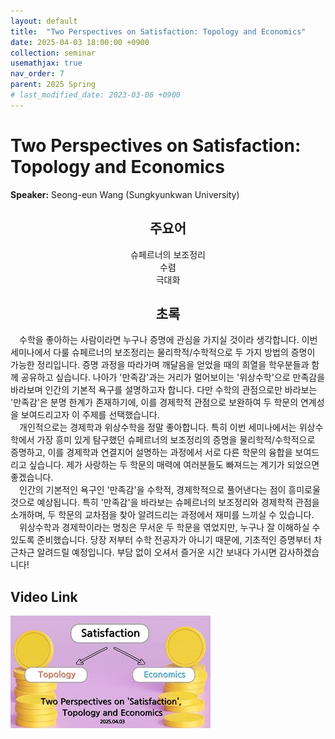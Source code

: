 ```yaml
---
layout: default
title:  "Two Perspectives on Satisfaction: Topology and Economics"
date: 2025-04-03 18:00:00 +0900
collection: seminar
usemathjax: true
nav_order: 7
parent: 2025 Spring
# last_modified_date: 2023-03-06 +0900
---
```

# Two Perspectives on Satisfaction: Topology and Economics

**Speaker:** Seong-eun Wang (Sungkyunkwan University) <br>
   
## <center> 주요어 </center>
<center>슈페르너의 보조정리</center>
<center>수렴</center>
<center>극대화</center>
   
## <center> 초록 </center>

&emsp;수학을 좋아하는 사람이라면 누구나 증명에 관심을 가지실 것이라 생각합니다. 이번 세미나에서 다룰 슈페르너의 보조정리는 물리학적/수학적으로 두 가지 방법의 증명이 가능한 정리입니다. 증명 과정을 따라가며 깨달음을 얻었을 때의 희열을 학우분들과 함께 공유하고 싶습니다. 나아가 '만족감'과는 거리가 멀어보이는 '위상수학'으로 만족감을 바라보며 인간의 기본적 욕구를 설명하고자 합니다. 다만 수학의 관점으로만 바라보는 '만족감'은 분명 한계가 존재하기에, 이를 경제학적 관점으로 보완하여 두 학문의 연계성을 보여드리고자 이 주제를 선택했습니다.<br>
&emsp;개인적으로는 경제학과 위상수학을 정말 좋아합니다. 특히 이번 세미나에서는 위상수학에서 가장 흥미 있게 탐구했던 슈페르너의 보조정리의 증명을 물리학적/수학적으로 증명하고, 이를 경제학과 연결지어 설명하는 과정에서 서로 다른 학문의 융합을 보여드리고 싶습니다. 제가 사랑하는 두 학문의 매력에 여러분들도 빠져드는 계기가 되었으면 좋겠습니다.<br>
&emsp;인간의 기본적인 욕구인 '만족감'을 수학적, 경제학적으로 풀어낸다는 점이 흥미로울 것으로 예상됩니다. 특히 '만족감'을 바라보는 슈페르너의 보조정리와 경제학적 관점을 소개하며, 두 학문의 교차점을 찾아 알려드리는 과정에서 재미를 느끼실 수 있습니다. <br>
&emsp;위상수학과 경제학이라는 명칭은 무서운 두 학문을 엮었지만, 누구나 잘 이해하실 수 있도록 준비했습니다. 당장 저부터 수학 전공자가 아니기 때문에, 기초적인 증명부터 차근차근 알려드릴 예정입니다. 부담 없이 오셔서 즐거운 시간 보내다 가시면 감사하겠습니다!<br>

## Video Link

[![Video Label](pictures/7_satisfaction.jpg)](https://youtu.be/0fZ5s46uZ8M)

<!--## ## PDF Download
<a target='_blank' href='download/EulerLagrange.pdf'>Euler-Lagrange equation PPT</a>-->